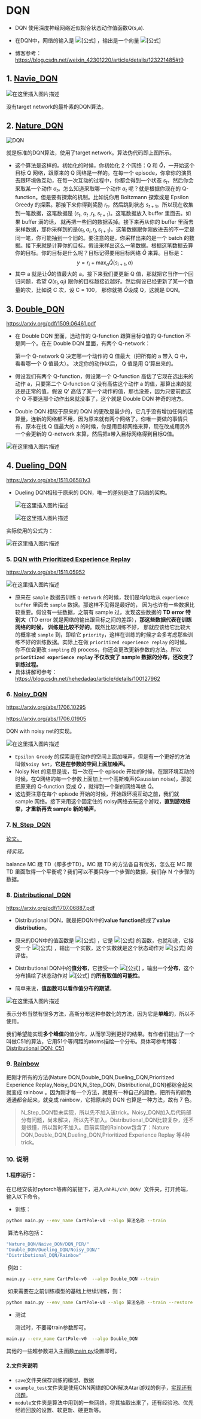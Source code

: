 # DQN
- DQN 使用深度神经网络近似拟合状态动作值函数Q(s,a).

- 在DQN中，网络的输入是 ![[公式]](https://www.zhihu.com/equation?tex=s+) ，输出是一个向量 ![[公式]](https://www.zhihu.com/equation?tex=%28Q%28s%2Ca_1%29%2CQ%28s%2Ca_2%29%2C%5Ccdots+%2CQ%28s%2Ca_m%29%29)

- 博客参考：https://blog.csdn.net/weixin_42301220/article/details/123221485#t9

## 1. [Navie_DQN](https://github.com/CHH3213/chhRL/blob/master/chh_DQN/Naive_DQN.py)

![在这里插入图片描述](https://img-blog.csdnimg.cn/cbcb947b5c8f4fb8b8fc835ae9008937.png)

没有target network的最朴素的DQN算法。

## 2. [Nature_DQN](https://github.com/CHH3213/chhRL/blob/master/chh_DQN/Nature_DQN.py)
![DQN](https://img-blog.csdnimg.cn/9a7ff4f408da4ae78fa8cbd82db54cac.png)

就是标准的DQN算法，使用了target network。算法伪代码即上图所示。

- 这个算法是这样的。初始化的时候，你初始化 2 个网络：Q 和 $\hat{Q}$，一开始这个目标 Q 网络，跟原来的 Q 网络是一样的。在每一个 episode，你拿你的演员去跟环境做互动，在每一次互动的过程中，你都会得到一个状态 $s_t$，然后你会采取某一个动作 $a_t$。怎么知道采取哪一个动作 $a_t$ 呢？就是根据你现在的 Q-function。但是要有探索的机制。比如说你用 Boltzmann 探索或是 Epsilon Greedy 的探索。那接下来你得到奖励 $r_t$，然后跳到状态 $s_{t+1}$。所以现在收集到一笔数据，这笔数据是 ($s_t$, $a_t$ ,$r_t$, $s_{t+1}$)。这笔数据放入 buffer 里面去。如果 buffer 满的话， 就再把一些旧的数据丢掉。接下来再从你的 buffer 里面去采样数据，那你采样到的是$(s_{i}, a_{i}, r_{i}, s_{i+1})$。这笔数据跟你刚放进去的不一定是同一笔，你可能抽到一个旧的。要注意的是，你采样出来的是一个 batch 的数据。接下来就是计算你的目标。假设采样出这么一笔数据。根据这笔数据去算你的目标。你的目标是什么呢？目标记得要用目标网络 $\hat{Q}$ 来算。目标是：
  $$y=r_{i}+\max _{a} \hat{Q}\left(s_{i+1}, a\right) $$
- 其中 a 就是让$\hat{Q}$的值最大的 a。接下来我们要更新 Q 值，那就把它当作一个回归问题，希望 $Q(s_i,a_i)$ 跟你的目标越接近越好。然后假设已经更新了某一个数量的次，比如说 C 次，设 C = 100， 那你就把 $\hat{Q}$设成 Q，这就是 DQN。



## 3. [Double_DQN](https://github.com/CHH3213/chhRL/blob/master/chh_DQN/Double_DQN.py)

https://arxiv.org/pdf/1509.06461.pdf

- 在 Double DQN 里面，选动作的 Q-function 跟算目标Q值的 Q-function 不是同一个。在在 Double DQN 里面，有两个 Q-network：

  第一个 Q-network Q 决定哪一个动作的 Q 值最大（把所有的 a 带入 Q 中，看看哪一个 Q 值最大）。
  决定你的动作以后， Q 值是用 Q'算出来的。

- 假设我们有两个 Q-function，假设第一个 Q-function 高估了它现在选出来的动作 a，只要第二个 Q-function Q'没有高估这个动作 a 的值，那算出来的就还是正常的值。假设 Q'  高估了某一个动作的值，那也没差，因为只要前面这个 Q 不要选那个动作出来就没事了，这个就是 Double DQN 神奇的地方。

- Double DQN 相较于原来的 DQN 的更改是最少的，它几乎没有增加任何的运算量，连新的网络都不用，因为原来就有两个网络了。你唯一要做的事情只有，原本在找 Q 值最大的 a 的时候，你是用目标网络来算，现在改成用另外一个会更新的 Q-network 来算，然后把a带入目标网络得到目标Q值。

![在这里插入图片描述](https://img-blog.csdnimg.cn/9e9dfe39a44a4a70afd4ea498a6f4291.png)

## 4. [Dueling_DQN](https://github.com/CHH3213/chhRL/blob/master/chh_DQN/Dueling_DQN.py)

https://arxiv.org/abs/1511.06581v3

- Dueling DQN相较于原来的 DQN，唯一的差别是改了网络的架构。

  ![在这里插入图片描述](https://img-blog.csdnimg.cn/94ebf9bc547b4ddc84d90166641cd9b4.png)

  ![在这里插入图片描述](https://img-blog.csdnimg.cn/b30ae98f47a844b283cc3456622f82f2.png)

实际使用的公式为：

![在这里插入图片描述](https://img-blog.csdnimg.cn/0da11c6411794dd79e2ae9867e7c692c.png)



### 5. [DQN with Prioritized Experience Replay](https://github.com/CHH3213/chhRL/blob/master/chh_DQN/DQN_PER.py)

https://arxiv.org/abs/1511.05952

![在这里插入图片描述](https://img-blog.csdnimg.cn/c2d7edb57ca1407b8516f57cc540a025.png)


- 原来在 `sample` 数据去训练 `Q-network` 的时候，我们是均匀地从 `experience buffer` 里面去 `sample` 数据。那这样不见得是最好的， 因为也许有一些数据比较重要。假设有一些数据，之前有 sample 过，发现这些数据的 **TD error 特别大**（TD error 就是网络的输出跟目标之间的差距），**那这些数据代表在训练网络的时候， 训练是比较不好的**。既然比较训练不好， 那就应该给它比较大的概率被 `sample` 到，即给它 `priority`，这样在训练的时候才会多考虑那些训练不好的训练数据。实际上在做 `prioritized experience replay` 的时候，你不仅会更改 `sampling` 的 process，你还会更改更新参数的方法。所以 **`prioritized experience replay` 不仅改变了 sample 数据的分布，还改变了训练过程。**
- 具体讲解可参考：https://blog.csdn.net/hehedadaq/article/details/100127962



### 6. [Noisy_DQN](https://github.com/CHH3213/chhRL/blob/master/chh_DQN/Noisy_DQN.py)

https://arxiv.org/abs/1706.10295

https://arxiv.org/abs/1706.01905

DQN with noisy net的实现。

![在这里插入图片描述](https://img-blog.csdnimg.cn/a9fec14266a04fa8b5d566be5e2871ca.png)

- `Epsilon Greedy` 的探索是在动作的空间上面加噪声，但是有一个更好的方法叫做`Noisy Net`，**它是在参数的空间上面加噪声。**
- Noisy Net 的意思是说，每一次在一个 episode 开始的时候，在跟环境互动的时候，在Q网络的每一个参数上面加上一个高斯噪声(Gaussian noise)，那就把原来的 Q-function 变成 $\tilde{Q}$ ，就得到一个新的网络叫做 $\tilde{Q}$。
- 这边要注意在每个 episode 开始的时候，开始跟环境互动之前，我们就 sample 网络。接下来用这个固定住的 noisy网络去玩这个游戏，**直到游戏结束，才重新再去 sample 新的噪声**。





### 7. [N_Step_DQN](https://github.com/CHH3213/chhRL/blob/master/chh_DQN/N_Step_DQN.py)

[论文。](https://arxiv.org/abs/1901.07510#:~:text=Multi-step%20methods%20such%20as%20Retrace%20%28%29%20and%20-step,to%20draw%20statistically%20significant%20conclusions%20about%20their%20performance.)

*待实现。*

balance MC 跟 TD（即多步TD）。MC 跟 TD 的方法各自有优劣，怎么在 MC 跟 TD 里面取得一个平衡呢？我们可以不要只存一个步骤的数据，我们存 N 个步骤的数据。



### 8. [Distributional_DQN](https://github.com/CHH3213/chhRL/blob/master/chh_DQN/Distributional_DQN.py)

https://arxiv.org/pdf/1707.06887.pdf

- Distributional DQN，就是把DQN中的**value function**换成了**value distribution**。

- 原来的DQN中的值函数是 ![[公式]](https://www.zhihu.com/equation?tex=Q%28s%2Ca%29) ，它是 ![[公式]](https://www.zhihu.com/equation?tex=%5Cmathbb+R%5E%7Bn%7D+%5Ctimes+%5Cmathbb+R%5E%7Bm%7D+%5Crightarrow%5Cmathbb++R) 的函数，也就和说，它接受一个 ![[公式]](https://www.zhihu.com/equation?tex=s%2Ca) ，输出一个实数，这个实数就是这个状态动作对 ![[公式]](https://www.zhihu.com/equation?tex=a%2Cs) 的评估。

- Distributional DQN中的**值分布**，它接受一个 ![[公式]](https://www.zhihu.com/equation?tex=s%2Ca) ，输出一个**分布**，这个分布描绘了状态动作对 ![[公式]](https://www.zhihu.com/equation?tex=a%2Cs) 的**所有取值的可能性**。

- 简单来说，**值函数可以看作值分布的期望**。

![在这里插入图片描述](https://img-blog.csdnimg.cn/17a80fb890d34bd79029e633f8a15105.png)

表示分布当然有很多方法，高斯分布这种参数化的方法，因为它是**单峰**的，所以不使用。

我们希望能实现**多个峰值**的值分布，从而学习到更好的结果。有作者们提出了一个叫做C51的算法，它用51个等间距的atoms描绘一个分布。具体可参考博客：[Distributional DQN: C51](https://zhuanlan.zhihu.com/p/137935717#:~:text=%E6%89%80%E8%B0%93%E7%9A%84Distributional%20DQN%EF%BC%8C%E5%B0%B1%E6%98%AF%E6%8A%8A%E4%BC%A0%E7%BB%9FDQN%E4%B8%AD%E7%9A%84%20value%20function%20%E6%8D%A2%E6%88%90%E4%BA%86%20value,distribution%20%E3%80%82%20%E5%8E%9F%E6%9D%A5%E7%9A%84DQN%E4%B8%AD%E7%9A%84%E5%80%BC%E5%87%BD%E6%95%B0%E6%98%AF%20%EF%BC%8C%E5%AE%83%E6%98%AF%20%E7%9A%84%E5%87%BD%E6%95%B0%EF%BC%8C%E4%B9%9F%E5%B0%B1%E5%92%8C%E8%AF%B4%EF%BC%8C%E5%AE%83%E6%8E%A5%E5%8F%97%E4%B8%80%E4%B8%AA%20%EF%BC%8C%E8%BE%93%E5%87%BA%E4%B8%80%E4%B8%AA%E5%AE%9E%E6%95%B0%EF%BC%8C%E8%BF%99%E4%B8%AA%E5%AE%9E%E6%95%B0%E5%B0%B1%E6%98%AF%E8%BF%99%E4%B8%AA%E7%8A%B6%E6%80%81%E5%8A%A8%E4%BD%9C%E5%AF%B9%20%E7%9A%84%E8%AF%84%E4%BC%B0%E3%80%82)



### 9. [Rainbow](https://github.com/CHH3213/chhRL/blob/master/chh_DQN/Rainbow.py)

把刚才所有的方法(Nature DQN,Double_DQN,Dueling_DQN,Prioritized Experience Replay,Noisy_DQN,N_Step_DQN, Distributional_DQN)都综合起来就变成 rainbow 。因为刚才每一个方法，就是有一种自己的颜色，把所有的颜色通通都合起来，就变成 rainbow，它把原来的 DQN 也算是一种方法，故有 7 色。



> N_Step_DQN暂未实现，所以先不加入该trick。Noisy_DQN加入后代码部分有问题，尚未解决，所以先不加入。Distributional_DQN比较复杂，还不是很懂，所以暂时不加入。目前实现的Rainbow包含了：Nature DQN,Double_DQN,Dueling_DQN,Prioritized Experience Replay 等4种trick。





### 10. 说明

#### 1.程序运行：

在已经安装好pytorch等库的前提下，进入`chhRL/chh_DQN/ `文件夹，打开终端，输入以下命令。

- 训练：

```bash
python main.py --env_name CartPole-v0 --algo 算法名称 --train 
```

​	算法名称包括：

```bash
"Nature_DQN/Naive_DQN/DQN_PER/"
"Double_DQN/Dueling_DQN/Noisy_DQN/"
"Distributional_DQN/Rainbow"
```

​	例如：

```bash
main.py --env_name CartPole-v0  --algo Double_DQN --train 
```

​	如果需要在之前训练模型的基础上继续训练，则：

```bash
python main.py --env_name CartPole-v0 --algo 算法名称 --train --restore
```

- 测试

  测试时，不要带train参数即可。

```bash
main.py --env_name CartPole-v0  --algo Double_DQN 
```



其他的一些超参数进入主函数[main.py](https://github.com/CHH3213/chhRL/blob/master/chh_DQN/main.py)设置即可。

#### 2.文件夹说明

- `save`文件夹保存训练的模型、数据
- `example_test`文件夹是使用CNN网络的DQN解决Atari游戏的例子，<u>实现还有问题</u>。
- `module`文件夹是算法中用到的一些网络，将其抽取出来了，还有经验池、优先经验回放的设置、软更新、硬更新等。



### 

